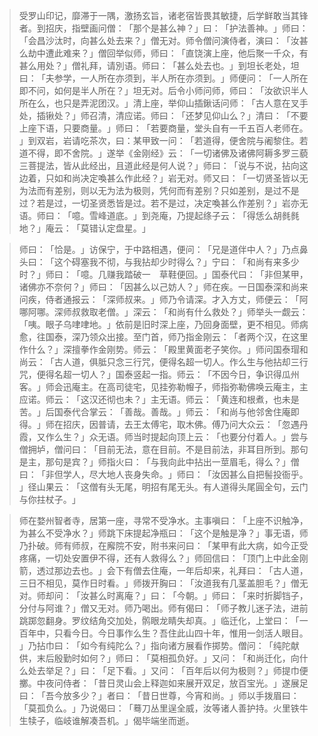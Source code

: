 
> 受罗山印记，靡滞于一隅，激扬玄旨，诸老宿皆畏其敏捷，后学鲜敢当其锋者。到招庆，指壁画问僧：​「那个是甚么神？​」曰：​「护法善神。​」师曰：​「会昌沙汰时，向甚么处去来？​」僧无对。师令僧问演侍者，演曰：​「汝甚么劫中遭此难来？​」僧回举似师，师曰：​「直饶演上座，他后聚一千众，有甚么用处？​」僧礼拜，请別语。师曰：​「甚么处去也。​」到坦长老处，坦曰：​「夫参学，一人所在亦须到，半人所在亦须到。​」师便问：​「一人所在即不问，如何是半人所在？​」坦无对。后令小师问师，师曰：​「汝欲识半人所在么，也只是弄泥团汉。​」清上座，举仰山插鍬话问师：​「古人意在叉手处，插锹处？​」师召清，清应诺。师曰：​「还梦见仰山么？​」清曰：​「不要上座下语，只要商量。​」师曰：​「若要商量，堂头自有一千五百人老师在。​」到双岩，岩请吃茶次，曰：某甲致一问：​「若道得，便舍院与阇黎住。若道不得，即不舍院。​」遂举《金刚经》云：​「一切诸佛及诸佛阿耨多罗三藐三菩提法，皆从此经出，且道此经是何人说？​」师曰：​「说与不说，拈向这边着，只如和尚决定喚甚么作此经？​」岩无对。师又曰：​「一切贤圣皆以无为法而有差别，则以无为法为极则，凭何而有差别？只如差别，是过不是过？若是过，一切圣贤悉皆是过。若不是过，决定喚甚么作差别？​」岩亦无语。师曰：​「噫。雪峰道底。​」到尧庵，乃提起绦子云：​「得恁么胡毵毵地？​」庵云：​「莫错认定盘星。​」

> 师曰：​「恰是。​」访保宁，于中路相遇，便问：​「兄是道伴中人？​」乃点鼻头曰：​「这个碍塞我不彻，与我拈却少时得么？​」宁曰：​「和尚有来多少时？​」师曰：​「噫。几赚我踏破一　草鞋便回。​」国泰代曰：​「非但某甲，诸佛亦不奈何？​」师曰：​「因甚么以己妨人？​」师在疾。一日国泰深和尚来问疾，侍者通报云：​「深师叔来。​」师乃令请深。才入方丈，师便云：​「阿哪阿哪。深师叔救取老僧。​」深云：​「和尚有什么救处？​」师举头一觑云：​「咦。眼子乌㖀㖀地。​」依前是旧时深上座，乃回身面壁，更不相见。师病愈，往国泰，深乃领众出接。至门首，师乃指金刚云：​「者两个汉，在这里作什么？​」深擅拳作金刚势。师云：​「殿里黄面老子笑你。​」师问国泰瑁和尚云：​「古人道，俱胝只念三行咒，便得名超一切人。作么生与他拈却三行咒，便得名超一切人？​」国泰竖起一指。师云：​「不因今日，争识得瓜州客。​」师会迅庵主。在高司徒宅，见挂弥勒㡧子，师指弥勒佛唤云庵主，主应诺。师云：​「这汉还彻也未？​」主无语。师云：​「黄连和根煮，也未是苦。​」后国泰代合掌云：​「善哉。善哉。​」师云：​「和尚与他邻舍住庵即得。​」师在招庆，因普请，去王太傅宅，取木佛。傅乃问大众云：​「忽遇丹霞，又作么生？​」众无语。师当时提起向顶上云：​「也要分付着人。​」尝与僧拥垆，僧问曰：​「目前无法，意在目前。不是目前法，非耳目所到。那句是主，那句是宾？​」师指火曰：​「与我向此中拈出一莖眉毛，得么？​」僧曰：​「非但学人，尽大地人丧身失命。​」师曰：​「汝因甚么自把髻投衙乎。​」径山果云：​「这僧有头无尾，明招有尾无头。有人道得头尾圓全句，云门与你拄杖子。​」

> 师在婺州智者寺，居第一座，寻常不受净水。主事嗔曰：​「上座不识触净，为甚么不受净水？​」师跳下床提起净瓶曰：​「这个是触是净？​」事无语，师乃扑破。师有师叔，在廨院不安，附书来问曰：​「某甲有此大病，如今正受疼痛，一切处安置伊不得，还有人救得么？​」师回信曰：​「顶门上中此金刚箭，透过那边去也。​」会下有僧去住庵，一年后却来，礼拜曰：​「古人道，三日不相见，莫作日时看。​」师拨开胸曰：​「汝道我有几茎盖胆毛？​」僧无对。师却问：​「汝甚么时离庵？​」曰：​「今朝。​」师曰：​「来时折脚铛子，分付与阿谁？​」僧又无对。师乃喝出。师有偈曰：​「师子教儿迷子法，进前跳踯忽翻身。罗纹结角交加处，鹘眼龙睛失却真。​」临迁化，上堂曰：​「一百年中，只看今日。今日事作么生？吾住此山四十年，惟用一剑活人眼目。​」乃拈巾曰：​「如今有纯陀么？​」指向诸方展看作掷势。僧问：​「纯陀献供，末后殷勤时如何？​」师曰：​「莫相孤负好。​」又问：​「和尚迁化，向什么处去举足？​」曰：​「足下看。​」又问：​「百年后以何为极则？​」师提巾便擲。中夜问侍者：​「昔日灵山会上释迦如来展开双足，放百宝光。​」遂展足曰：​「吾今放多少？​」者曰：​「昔日世尊，今宵和尚。​」师以手拨眉曰：​「莫孤负么。​」乃说偈曰：​「蓦刀丛里逞全威，汝等诸人善护持。火里铁牛生犊子，临岐谁解凑吾机。​」偈毕端坐而逝。
